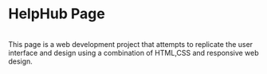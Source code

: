 # HelpHub Page
<br>
This page is a web development project that attempts to replicate the user interface and design using a combination of HTML,CSS and responsive web design.
